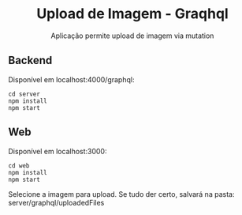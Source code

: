 <h1 align="center">Upload de Imagem - Graqhql</h1>
<p align="center">Aplicação permite upload de imagem via mutation</p>

## Backend
Disponível em localhost:4000/graphql:
```
cd server
npm install
npm start
```

## Web
Disponível em localhost:3000:
```
cd web
npm install
npm start
```
Selecione a imagem para upload. Se tudo der certo, salvará na pasta: server/graphql/uploadedFiles
